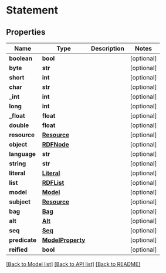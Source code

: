 # Statement

## Properties
Name | Type | Description | Notes
------------ | ------------- | ------------- | -------------
**boolean** | **bool** |  | [optional] 
**byte** | **str** |  | [optional] 
**short** | **int** |  | [optional] 
**char** | **str** |  | [optional] 
**_int** | **int** |  | [optional] 
**long** | **int** |  | [optional] 
**_float** | **float** |  | [optional] 
**double** | **float** |  | [optional] 
**resource** | [**Resource**](Resource.md) |  | [optional] 
**object** | [**RDFNode**](RDFNode.md) |  | [optional] 
**language** | **str** |  | [optional] 
**string** | **str** |  | [optional] 
**literal** | [**Literal**](Literal.md) |  | [optional] 
**list** | [**RDFList**](RDFList.md) |  | [optional] 
**model** | [**Model**](Model.md) |  | [optional] 
**subject** | [**Resource**](Resource.md) |  | [optional] 
**bag** | [**Bag**](Bag.md) |  | [optional] 
**alt** | [**Alt**](Alt.md) |  | [optional] 
**seq** | [**Seq**](Seq.md) |  | [optional] 
**predicate** | [**ModelProperty**](ModelProperty.md) |  | [optional] 
**reified** | **bool** |  | [optional] 

[[Back to Model list]](../README.md#documentation-for-models) [[Back to API list]](../README.md#documentation-for-api-endpoints) [[Back to README]](../README.md)


